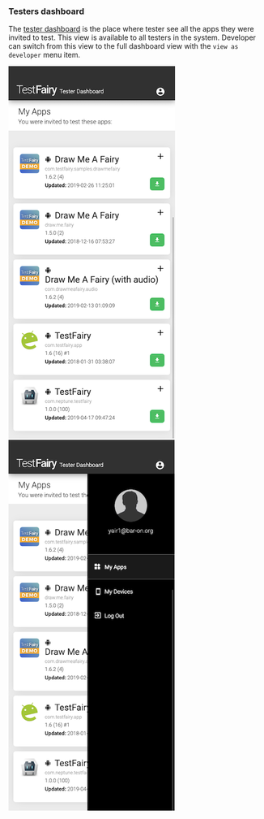 ### Testers dashboard

The [tester dashboard](https://my.testfairy.com/) is the place where tester see all the apps they were invited to test.
This view is available to all testers in the system. Developer can switch from this view to the full dashboard view with the `view as developer` menu item.

![](/img/dashboard/testers-dashboard-android.png) ![](/img/dashboard/testers-dashboard-android-menu.png)
